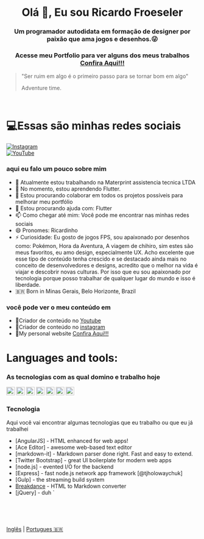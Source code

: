 <h1 align="center">Olá 👋, Eu sou Ricardo Froeseler</h1>
<h3 align="center">Um programador autodidata em formação de designer por paixão que ama jogos e desenhos.😜</h3>
<h3 align="center">Acesse meu Portfolio para ver alguns dos meus trabalhos <a href="https://ricardofroeseler.github.io/portfolio_page/" target="_blank">Confira Aqui!!!</a></h3>


> "Ser ruim em algo é o primeiro passo para se tornar bom em algo"
>
> Adventure time.

<br />

# 💻Essas são minhas redes sociais

[![Instagram](https://img.shields.io/badge/Instagram-RicardoFroeseler-ff69b4?label=&logo=Instagram&logoColor=ffffff&color=FFE599&labelColor=FF00FF)](https://discord.gg/vpEv3HJ)
<br />
[![YouTube](https://img.shields.io/badge/Instagram-RicardoFroeseler-ff69b4?label=&logo=YouTube&logoColor=ffffff&color=E51212&labelColor=BD3636)](https://discord.gg/vpEv3HJ)

### aqui eu falo um pouco sobre mim

- 🔭 Atualmente estou trabalhando na Materprint assistencia tecnica LTDA
- 🌱 No momento, estou aprendendo Flutter.
- 👯 Estou procurando colaborar em todos os projetos possíveis para melhorar meu portfólio
- 🤔 Estou procurando ajuda com: Flutter
- 📫 Como chegar até mim: Você pode me encontrar nas minhas redes sociais
- 😄 Pronomes: Ricardinho
- ⚡ Curiosidade: Eu gosto de jogos FPS, sou apaixonado por desenhos como: Pokémon, Hora da Aventura, A viagem de chihiro, sim estes são meus favoritos, eu amo design, especialmente UX. Acho excelente que esse tipo de conteúdo tenha crescido e se destacado ainda mais no conceito de desenvolvedores e designs, acredito que o melhor na vida é viajar e descobrir novas culturas. Por isso que eu sou apaixonado por tecnologia porque posso trabalhar de qualquer lugar do mundo e isso é liberdade.
- 🇧🇷 Born in Minas Gerais, Belo Horizonte, Brazil

### você pode ver o meu conteúdo em
- 🍿Criador de conteúdo no <a href="https://www.youtube.com/channel/UC3Bl-YpXGEczV2Wxd3lGS5w?view_as=subscriber">Youtube</a>
- 🍿Criador de conteúdo no <a href="https://www.instagram.com/ricardo_froeseler/">instagram</a>
- 🍿My personal website <a href="https://ricardofroeseler.github.io/portfolio_page/" target="_blank">Confira Aqui!!!</a>



# Languages and tools:
### As tecnologias com as qual domino e trabalho hoje
<p align="left"><img src="https://www.vectorlogo.zone/logos/dartlang/dartlang-icon.svg" alt="dart" width="22" height="22"/> <img src="https://devicons.github.io/devicon/devicon.git/icons/django/django-original.svg" alt="django" width="22" height="22"/> <img src="https://www.vectorlogo.zone/logos/figma/figma-icon.svg" alt="figma" width="22" height="22"/> <img src="https://www.vectorlogo.zone/logos/firebase/firebase-icon.svg" alt="firebase" width="22" height="22"/> <img src="https://www.vectorlogo.zone/logos/pocoo_flask/pocoo_flask-icon.svg" alt="flask" width="22" height="22"/> <img src="https://devicons.github.io/devicon/devicon.git/icons/mysql/mysql-original-wordmark.svg" alt="mysql" width="22" height="22"/> <img src="https://devicons.github.io/devicon/devicon.git/icons/python/python-original.svg" alt="python" width="22" height="22"/> <img 
<br />

  
  
### Tecnologia

Aqui você vai encontrar algumas tecnologias que eu trabalho ou que eu já trabalhei
  
* [AngularJS] - HTML enhanced for web apps!
* [Ace Editor] - awesome web-based text editor
* [markdown-it] - Markdown parser done right. Fast and easy to extend.
* [Twitter Bootstrap] - great UI boilerplate for modern web apps
* [node.js] - evented I/O for the backend
* [Express] - fast node.js network app framework [@tjholowaychuk]
* [Gulp] - the streaming build system
* [Breakdance](https://breakdance.github.io/breakdance/) - HTML to Markdown converter
* [jQuery] - duh
`
<br />
<br />
<br />  

[Inglês](./README.md)  |  [Portugues 🇧🇷](./README-br.md) 
</div>
